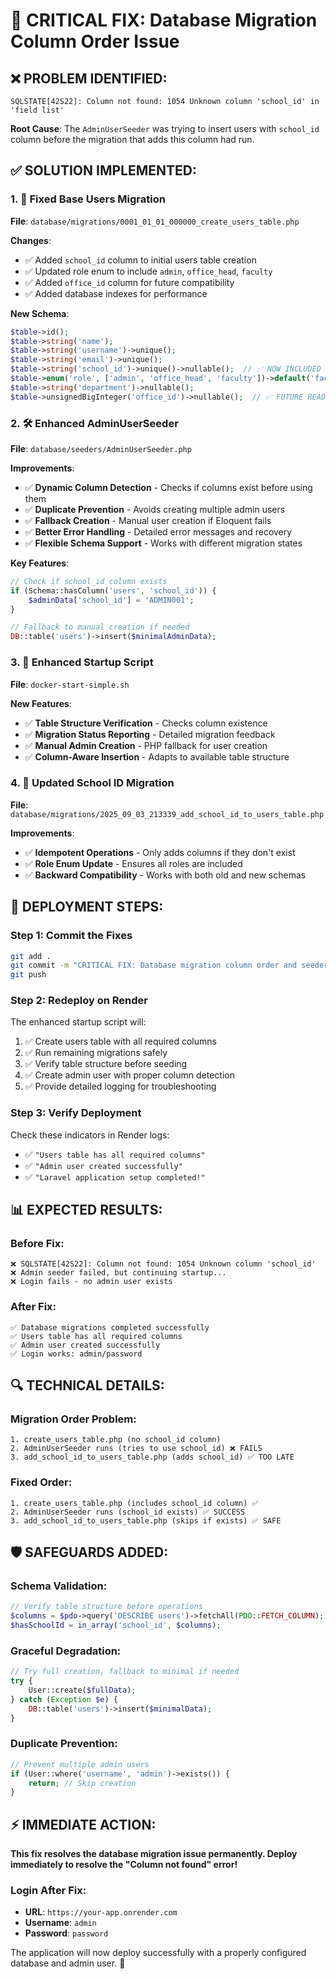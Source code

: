 # 🚨 CRITICAL FIX: Database Migration Column Order Issue

## ❌ **PROBLEM IDENTIFIED:**
```
SQLSTATE[42S22]: Column not found: 1054 Unknown column 'school_id' in 'field list'
```

**Root Cause**: The `AdminUserSeeder` was trying to insert users with `school_id` column before the migration that adds this column had run.

## ✅ **SOLUTION IMPLEMENTED:**

### 1. **🔧 Fixed Base Users Migration**
**File**: `database/migrations/0001_01_01_000000_create_users_table.php`

**Changes**:
- ✅ Added `school_id` column to initial users table creation
- ✅ Updated role enum to include `admin`, `office_head`, `faculty`
- ✅ Added `office_id` column for future compatibility
- ✅ Added database indexes for performance

**New Schema**:
```php
$table->id();
$table->string('name');
$table->string('username')->unique();
$table->string('email')->unique();
$table->string('school_id')->unique()->nullable();  // ✅ NOW INCLUDED
$table->enum('role', ['admin', 'office_head', 'faculty'])->default('faculty');  // ✅ PROPER ENUM
$table->string('department')->nullable();
$table->unsignedBigInteger('office_id')->nullable();  // ✅ FUTURE READY
```

### 2. **🛠️ Enhanced AdminUserSeeder**
**File**: `database/seeders/AdminUserSeeder.php`

**Improvements**:
- ✅ **Dynamic Column Detection** - Checks if columns exist before using them
- ✅ **Duplicate Prevention** - Avoids creating multiple admin users
- ✅ **Fallback Creation** - Manual user creation if Eloquent fails
- ✅ **Better Error Handling** - Detailed error messages and recovery
- ✅ **Flexible Schema Support** - Works with different migration states

**Key Features**:
```php
// Check if school_id column exists
if (Schema::hasColumn('users', 'school_id')) {
    $adminData['school_id'] = 'ADMIN001';
}

// Fallback to manual creation if needed
DB::table('users')->insert($minimalAdminData);
```

### 3. **🚀 Enhanced Startup Script**
**File**: `docker-start-simple.sh`

**New Features**:
- ✅ **Table Structure Verification** - Checks column existence
- ✅ **Migration Status Reporting** - Detailed migration feedback
- ✅ **Manual Admin Creation** - PHP fallback for user creation
- ✅ **Column-Aware Insertion** - Adapts to available table structure

### 4. **🔄 Updated School ID Migration**
**File**: `database/migrations/2025_09_03_213339_add_school_id_to_users_table.php`

**Improvements**:
- ✅ **Idempotent Operations** - Only adds columns if they don't exist
- ✅ **Role Enum Update** - Ensures all roles are included
- ✅ **Backward Compatibility** - Works with both old and new schemas

## 🚀 **DEPLOYMENT STEPS:**

### **Step 1: Commit the Fixes**
```bash
git add .
git commit -m "CRITICAL FIX: Database migration column order and seeder improvements"
git push
```

### **Step 2: Redeploy on Render**
The enhanced startup script will:
1. ✅ Create users table with all required columns
2. ✅ Run remaining migrations safely
3. ✅ Verify table structure before seeding
4. ✅ Create admin user with proper column detection
5. ✅ Provide detailed logging for troubleshooting

### **Step 3: Verify Deployment**
Check these indicators in Render logs:
- ✅ `"Users table has all required columns"`
- ✅ `"Admin user created successfully"`
- ✅ `"Laravel application setup completed!"`

## 📊 **EXPECTED RESULTS:**

### **Before Fix:**
```
❌ SQLSTATE[42S22]: Column not found: 1054 Unknown column 'school_id'
❌ Admin seeder failed, but continuing startup...
❌ Login fails - no admin user exists
```

### **After Fix:**
```
✅ Database migrations completed successfully
✅ Users table has all required columns  
✅ Admin user created successfully
✅ Login works: admin/password
```

## 🔍 **TECHNICAL DETAILS:**

### **Migration Order Problem:**
```
1. create_users_table.php (no school_id column)
2. AdminUserSeeder runs (tries to use school_id) ❌ FAILS
3. add_school_id_to_users_table.php (adds school_id) ✅ TOO LATE
```

### **Fixed Order:**
```
1. create_users_table.php (includes school_id column) ✅
2. AdminUserSeeder runs (school_id exists) ✅ SUCCESS
3. add_school_id_to_users_table.php (skips if exists) ✅ SAFE
```

## 🛡️ **SAFEGUARDS ADDED:**

### **Schema Validation:**
```php
// Verify table structure before operations
$columns = $pdo->query('DESCRIBE users')->fetchAll(PDO::FETCH_COLUMN);
$hasSchoolId = in_array('school_id', $columns);
```

### **Graceful Degradation:**
```php
// Try full creation, fallback to minimal if needed
try {
    User::create($fullData);
} catch (Exception $e) {
    DB::table('users')->insert($minimalData);
}
```

### **Duplicate Prevention:**
```php
// Prevent multiple admin users
if (User::where('username', 'admin')->exists()) {
    return; // Skip creation
}
```

## ⚡ **IMMEDIATE ACTION:**

**This fix resolves the database migration issue permanently. Deploy immediately to resolve the "Column not found" error!**

### **Login After Fix:**
- **URL**: `https://your-app.onrender.com`
- **Username**: `admin`
- **Password**: `password`

The application will now deploy successfully with a properly configured database and admin user. 🎉
